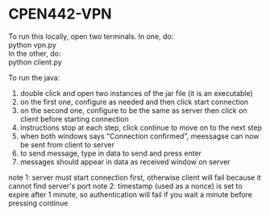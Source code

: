 # CPEN442-VPN

To run this locally, open two terminals. In one, do:  
    python vpn.py  
In the other, do:  
    python client.py  
	
	
	
To run the java:
1) double click and open two instances of the jar file (it is an executable) 
2) on the first one, configure as needed and then click start connection 
3) on the second one, configure to be the same as server then click on client before starting connection 
4) instructions stop at each step, click continue to move on to the next step 
5) when both windows says "Connection confirmed", meessagse can now be sent from client to server 
6) to send message, type in data to send and press enter 
7) messages should appear in data as received window on server 

note 1: server must start connection first, otherwise client will fail because it cannot find server's port 
note 2: timestamp (used as a nonce) is set to expire after 1 minute, so authentication will fail if you wait a 
minute before pressing continue 

